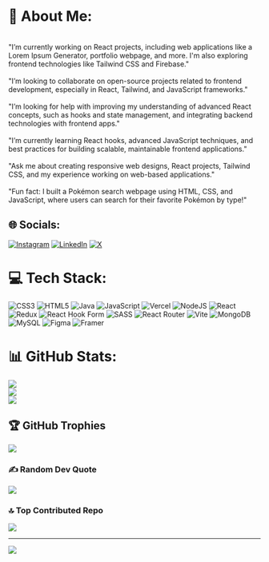 # 💫 About Me:
<br>"I’m currently working on React projects, including web applications like a Lorem Ipsum Generator, portfolio webpage, and more. I'm also exploring frontend technologies like Tailwind CSS and Firebase."<br><br>"I’m looking to collaborate on open-source projects related to frontend development, especially in React, Tailwind, and JavaScript frameworks."<br><br>"I’m looking for help with improving my understanding of advanced React concepts, such as hooks and state management, and integrating backend technologies with frontend apps."<br><br>"I’m currently learning React hooks, advanced JavaScript techniques, and best practices for building scalable, maintainable frontend applications."<br><br>"Ask me about creating responsive web designs, React projects, Tailwind CSS, and my experience working on web-based applications."<br><br>"Fun fact: I built a Pokémon search webpage using HTML, CSS, and JavaScript, where users can search for their favorite Pokémon by type!"


## 🌐 Socials:
[![Instagram](https://img.shields.io/badge/Instagram-%23E4405F.svg?logo=Instagram&logoColor=white)](https://instagram.com/inc_abhishek) [![LinkedIn](https://img.shields.io/badge/LinkedIn-%230077B5.svg?logo=linkedin&logoColor=white)](https://linkedin.com/in/inc-abhishek) [![X](https://img.shields.io/badge/X-black.svg?logo=X&logoColor=white)](https://x.com/inc_abhiishek) 

# 💻 Tech Stack:
![CSS3](https://img.shields.io/badge/css3-%231572B6.svg?style=for-the-badge&logo=css3&logoColor=white) ![HTML5](https://img.shields.io/badge/html5-%23E34F26.svg?style=for-the-badge&logo=html5&logoColor=white) ![Java](https://img.shields.io/badge/java-%23ED8B00.svg?style=for-the-badge&logo=openjdk&logoColor=white) ![JavaScript](https://img.shields.io/badge/javascript-%23323330.svg?style=for-the-badge&logo=javascript&logoColor=%23F7DF1E) ![Vercel](https://img.shields.io/badge/vercel-%23000000.svg?style=for-the-badge&logo=vercel&logoColor=white) ![NodeJS](https://img.shields.io/badge/node.js-6DA55F?style=for-the-badge&logo=node.js&logoColor=white) ![React](https://img.shields.io/badge/react-%2320232a.svg?style=for-the-badge&logo=react&logoColor=%2361DAFB) ![Redux](https://img.shields.io/badge/redux-%23593d88.svg?style=for-the-badge&logo=redux&logoColor=white) ![React Hook Form](https://img.shields.io/badge/React%20Hook%20Form-%23EC5990.svg?style=for-the-badge&logo=reacthookform&logoColor=white) ![SASS](https://img.shields.io/badge/SASS-hotpink.svg?style=for-the-badge&logo=SASS&logoColor=white) ![React Router](https://img.shields.io/badge/React_Router-CA4245?style=for-the-badge&logo=react-router&logoColor=white) ![Vite](https://img.shields.io/badge/vite-%23646CFF.svg?style=for-the-badge&logo=vite&logoColor=white) ![MongoDB](https://img.shields.io/badge/MongoDB-%234ea94b.svg?style=for-the-badge&logo=mongodb&logoColor=white) ![MySQL](https://img.shields.io/badge/mysql-4479A1.svg?style=for-the-badge&logo=mysql&logoColor=white) ![Figma](https://img.shields.io/badge/figma-%23F24E1E.svg?style=for-the-badge&logo=figma&logoColor=white) ![Framer](https://img.shields.io/badge/Framer-black?style=for-the-badge&logo=framer&logoColor=blue)
# 📊 GitHub Stats:
![](https://github-readme-stats.vercel.app/api?username=inc-abhishek&theme=dark&hide_border=false&include_all_commits=false&count_private=false)<br/>
![](https://github-readme-streak-stats.herokuapp.com/?user=inc-abhishek&theme=dark&hide_border=false)<br/>
![](https://github-readme-stats.vercel.app/api/top-langs/?username=inc-abhishek&theme=dark&hide_border=false&include_all_commits=false&count_private=false&layout=compact)

## 🏆 GitHub Trophies
![](https://github-profile-trophy.vercel.app/?username=inc-abhishek&theme=radical&no-frame=false&no-bg=false&margin-w=4)

### ✍️ Random Dev Quote
![](https://quotes-github-readme.vercel.app/api?type=horizontal&theme=radical)

### 🔝 Top Contributed Repo
![](https://github-contributor-stats.vercel.app/api?username=inc-abhishek&limit=5&theme=dark&combine_all_yearly_contributions=true)

---
[![](https://visitcount.itsvg.in/api?id=inc-abhishek&icon=0&color=0)](https://visitcount.itsvg.in)

<!-- Proudly created with GPRM ( https://gprm.itsvg.in ) -->
